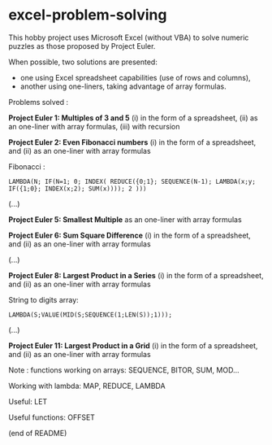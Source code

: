 # excel-problem-solving

This hobby project uses Microsoft Excel (without VBA) to solve numeric puzzles as those proposed by Project Euler.

When possible, two solutions are presented:  
- one using Excel spreadsheet capabilities (use of rows and columns),  
- another using one-liners, taking advantage of array formulas.

Problems solved :

**Project Euler 1: Multiples of 3 and 5** (i) in the form of a spreadsheet, (ii) as an one-liner with array formulas, (iii) with recursion

**Project Euler 2: Even Fibonacci numbers** (i) in the form of a spreadsheet, and (ii) as an one-liner with array formulas

Fibonacci :
```
LAMBDA(N; IF(N=1; 0; INDEX( REDUCE({0;1}; SEQUENCE(N-1); LAMBDA(x;y; IF({1;0}; INDEX(x;2); SUM(x)))); 2 )))
```

(...)

**Project Euler 5: Smallest Multiple** as an one-liner with array formulas

**Project Euler 6: Sum Square Difference** (i) in the form of a spreadsheet, and (ii) as an one-liner with array formulas

(...)

**Project Euler 8: Largest Product in a Series** (i) in the form of a spreadsheet, and (ii) as an one-liner with array formulas

String to digits array:
```
LAMBDA(S;VALUE(MID(S;SEQUENCE(1;LEN(S));1)));
```

(...)

**Project Euler 11: Largest Product in a Grid** (i) in the form of a spreadsheet, and (ii) as an one-liner with array formulas

Note : functions working on arrays: SEQUENCE, BITOR, SUM, MOD...

Working with lambda: MAP, REDUCE, LAMBDA

Useful: LET

Useful functions: OFFSET

(end of README)
